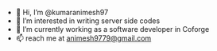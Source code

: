 - 👋 Hi, I’m @kumaranimesh97
- 👀 I’m interested in writing server side codes
- 🌱 I’m currently working as a software developer in Coforge
- 📫 reach me at animesh9779@gmail.com

<!---
kumaranimesh97/kumaranimesh97 is a ✨ special ✨ repository because its `README.md` (this file) appears on your GitHub profile.
You can click the Preview link to take a look at your changes.
--->
